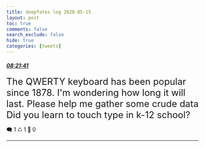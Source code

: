 ```yaml
---
title: deepfates log 2020-05-15
layout: post
toc: true
comments: false
search_exclude: false
hide: true
categories: [tweets]
---
```



#### <a href = "https://twitter.com/deepfates/status/1261300726937948160">*08:21:41*</a>

<font size="5">The QWERTY keyboard has been popular since 1878. I'm wondering how long it will last. Please help me gather some crude data  Did you learn to touch type in k-12 school?</font>



🗨️ 1 ♺ 1 🤍  0   

---
    
            


